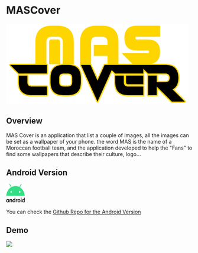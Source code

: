 # MASCover

<img src="https://github.com/tahajadid/MASCover/blob/main/app/src/main/res/drawable-v24/only_mas_cover.png"/>

## Overview
MAS Cover is an application that list a couple of images, all the images can be set as a wallpaper of your phone.
the word MAS is the name of a Moroccan football team, and the application developed to help the "Fans" to find some wallpapers that describe their culture, logo...

## Android Version
<img src="/android_icon.png" width="50" height="50"/>

You can check the [Github Repo for the Android Version](https://github.com/tahajadid/MASCover)

## Demo

![](https://github.com/tahajadid/MASCover-iOS/blob/main/mascover_demo.gif)
